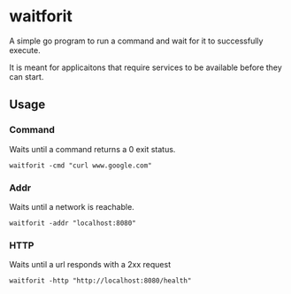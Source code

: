 # waitforit

A simple go program to run a command and wait for it to successfully execute.

It is meant for applicaitons that require services to be available before they can start.

## Usage

### Command

Waits until a command returns a 0 exit status.

```
waitforit -cmd "curl www.google.com"
```

### Addr

Waits until a network is reachable.

```
waitforit -addr "localhost:8080"
```

### HTTP

Waits until a url responds with a 2xx request

```
waitforit -http "http://localhost:8080/health"
```
